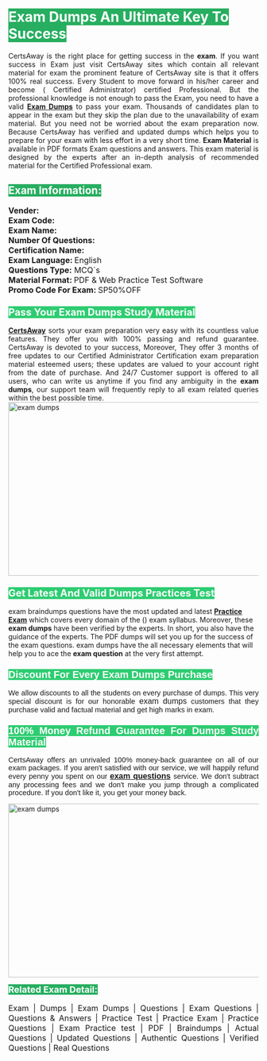 <h1><span style="color:#ffffff"><strong><span style="background-color:#27ae60"> Exam Dumps An Ultimate Key To Success</span></strong></span></h1> <div style="text-align:justify">CertsAway is the right place for getting success in the <strong> exam</strong>. If you want success in Exam just visit CertsAway sites which contain all relevant material for exam the prominent feature of CertsAway site is that it offers 100% real success. Every Student to move forward in his/her career and become ( Certified Administrator) certified Professional. But the professional knowledge is not enough to pass the Exam, you need to have a valid <a href="https://www.certsaway.com//-exam-dumps"><strong> Exam Dumps</strong></a> to pass your exam. Thousands of candidates plan to appear in the exam but they skip the plan due to the unavailability of exam material. But you need not be worried about the exam preparation now. Because CertsAway has verified and updated dumps which helps you to prepare for your exam with less effort in a very short time. <strong> Exam Material</strong> is available in PDF formats Exam questions and answers. This exam material is designed by the experts after an in-depth analysis of recommended material for the Certified Professional exam.</div> <h2 style="text-align:justify"><span style="color:#ffffff"><span style="background-color:#27ae60"> Exam Information:</span></span></h2> <p><span style="font-size:16px"><strong>Vender:</strong> <br /> <strong>Exam Code:</strong> <br /> <strong>Exam Name:</strong> <br /> <strong>Number Of Questions:</strong> <br /> <strong>Certification Name: </strong><br /> <strong>Exam Language: </strong>English<br /> <strong>Questions Type:</strong> MCQ`s<br /> <strong>Material Format: </strong>PDF & Web Practice Test Software<br /> <strong>Promo Code For Exam: </strong>SP50%OFF</span></p> <h3><span style="font-size:20px"><span style="color:#ffffff"><strong><span style="background-color:#2ecc71">Pass Your Exam Dumps Study Material</span></strong></span></span></h3> <div style="text-align:justify"><a href=" https://www.certsaway.com/"><strong>CertsAway</strong></a> sorts your exam preparation very easy with its countless value features. They offer you with 100% passing and refund guarantee. CertsAway is devoted to your success, Moreover, They offer 3 months of free updates to our Certified Administrator Certification exam preparation material esteemed users; these updates are valued to your account right from the date of purchase. And 24/7 Customer support is offered to all users, who can write us anytime if you find any ambiguity in the <strong> exam dumps</strong>, our support team will frequently reply to all exam related queries within the best possible time.</div> <div style="text-align:justify"> </div> <div style="text-align:justify"><a href="https://www.certsaway.com//-exam-dumps" rel="no-follow"><img alt="exam dumps" src="https://www.certcollections.com/uploads/content/certsaway.png" style="height:350px; width:750px" /></a></div> <h3><span style="font-size:20px"><span style="color:#ffffff"><strong><span style="background-color:#2ecc71">Get Latest And Valid Dumps Practices Test</span></strong></span></span></h3> <p> exam braindumps questions have the most updated and latest <a href="https://www.certsaway.com/-questions"><strong> Practice Exam</strong></a> which covers every domain of the () exam syllabus. Moreover, these <strong> exam dumps</strong> have been verified by the experts. In short, you also have the guidance of the experts. The PDF dumps will set you up for the success of the exam questions. exam dumps have the all necessary elements that will help you to ace the <strong> exam question</strong> at the very first attempt.</p> <h3 style="text-align:justify"><span style="font-size:20px"><span style="color:#ffffff"><strong><span style="font-family:Calibri,sans-serif"><span style="background-color:#2ecc71">Discount For Every </span><span style="background-color:#2ecc71"> Exam</span><span style="background-color:#2ecc71"> Dumps Purchase</span></span></strong></span></span></h3> <div style="text-align:justify"> <p><span style="font-size:11pt"><span style="font-family:Calibri,sans-serif">We allow discounts to all the students on every purchase of dumps. This very special discount is for our honorable <span style="font-size:12.0pt"><span style="background-color:white"> exam dumps </span></span>customers that they purchase valid and factual material and get high marks in <span style="font-size:12.0pt"><span style="background-color:white"> </span></span>exam. </span></span></p> <h3><span style="font-size:20px"><span style="color:#ffffff"><strong><span style="font-family:Calibri,sans-serif"><span style="background-color:#2ecc71">100% Money Refund Guarantee For </span><span style="background-color:#2ecc71"> Dumps Study Material</span></span></strong></span></span></h3> <p><span style="font-size:11pt"><span style="font-family:Calibri,sans-serif">CertsAway offers an unrivaled 100% money-back guarantee on all of our <span style="font-size:12.0pt"><span style="background-color:white"> </span></span>exam packages. If you aren't satisfied with our service, we will happily refund every penny you spent on our <span style="font-size:12.0pt"><span style="background-color:white"><a href="https://www.certsaway.com//-exam-dumps"><strong> exam questions</strong></a> </span></span>service. We don't subtract any processing fees and we don't make you jump through a complicated procedure. If you don't like it, you get your money back.</span></span></p> <p><a href="https://www.certsaway.com//-exam-dumps" rel="no-follow"><img alt="exam dumps" src="https://www.certcollections.com/uploads/content/certsaway_(2)2.png" style="height:350px; width:750px" /></a></p> <p><span style="color:#ffffff"><strong><span style="font-size:18px"><span style="background-color:#27ae60">Related Exam Detail:</span></span></strong></span><br /> <br /> <span style="font-size:16px"> Exam | Dumps | Exam Dumps | Questions | Exam Questions | Questions & Answers | Practice Test | Practice Exam | Practice Questions | Exam Practice test | PDF | Braindumps | Actual Questions | Updated Questions | Authentic Questions | Verified Questions | Real Questions</span></p> </div>
